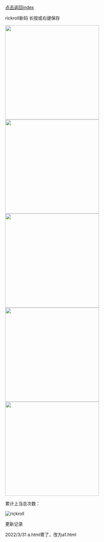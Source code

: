 [点击返回index](https://arcxingye.github.io/)

rickroll新码 长按或右键保存

<img width="300" height="300" src="https://imgs.wiki/imgs/2022/04/13/050c04ae7be3d888.jpg"/>

<img width="300" height="300" src="https://imgs.wiki/imgs/2022/04/13/e7c4a473d4207323.jpg"/>

<img width="300" height="300" src="https://imgs.wiki/imgs/2022/04/13/49ae30aee2661770.jpg"/>

<img width="300" height="300" src="https://imgs.wiki/imgs/2022/04/13/ce55074c7898d508.jpg"/>

<img width="300" height="300" src="https://imgs.wiki/imgs/2022/04/13/e58c61e46255bbe3.jpg"/>

累计上当总次数：

![rickroll](https://count.getloli.com/get/@rickroll)

更新记录

2022/3/31 a.html寄了，改为a1.html
